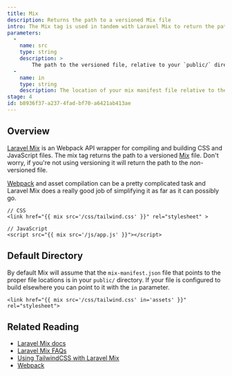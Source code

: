 ```yaml
---
title: Mix
description: Returns the path to a versioned Mix file
intro: The Mix tag is used in tandem with Laravel Mix to return the path to versioned CSS and JavaScript files.
parameters:
  -
    name: src
    type: string
    description: >
        The path to the versioned file, relative to your `public/` directory.
  -
    name: in
    type: string
    description: The location of your mix manifest file relative to the `public/` directory.
stage: 4
id: b8936f37-a237-4fad-bf70-a6421ab413ae
---
```

## Overview
[Laravel Mix][mix] is an Webpack API wrapper for compiling and building CSS and JavaScript files. The mix tag returns the path to a versioned [Mix][mix] file. Don't worry, if you're not using versioning it will return the path to the _non_-versioned file.

[Webpack][webpack] and asset compilation can be a pretty complicated task and Laravel Mix does a really good job of simplifying it as far as it can possibly go.

```
// CSS
<link href="{{ mix src='/css/tailwind.css' }}" rel="stylesheet" >

// JavaScript
<script src="{{ mix src='/js/app.js' }}"></script>
```

## Default Directory

By default Mix will assume that the `mix-manifest.json` file that points to the proper file locations is in your `public/` directory. If your file is configured to build elsewhere you can point to it with the `in` parameter.

```
<link href="{{ mix src='/css/tailwind.css' in='assets' }}" rel="stylesheet">
```

## Related Reading

- [Laravel Mix docs][mix]
- [Laravel Mix FAQs](https://laravel-mix.com/docs/4.0/faq)
- [Using TailwindCSS with Laravel Mix](https://tailwindcss.com/docs/installation/#laravel-mix)
- [Webpack][webpack]

[mix]: https://laravel.com/docs/mix
[webpack]: https://webpack.js.org/
